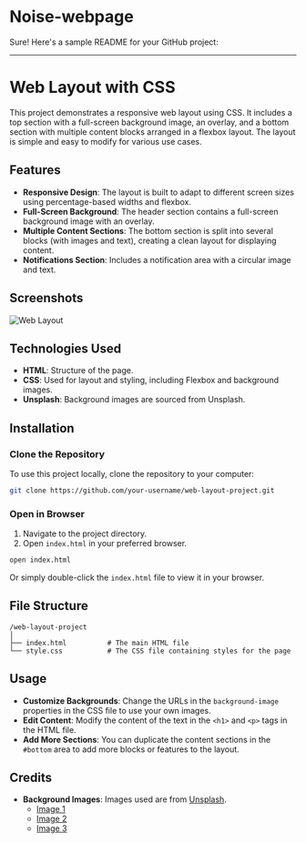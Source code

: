 # Noise-webpage

Sure! Here's a sample README for your GitHub project:

---

# Web Layout with CSS

This project demonstrates a responsive web layout using CSS. It includes a top section with a full-screen background image, an overlay, and a bottom section with multiple content blocks arranged in a flexbox layout. The layout is simple and easy to modify for various use cases.

## Features

- **Responsive Design**: The layout is built to adapt to different screen sizes using percentage-based widths and flexbox.
- **Full-Screen Background**: The header section contains a full-screen background image with an overlay.
- **Multiple Content Sections**: The bottom section is split into several blocks (with images and text), creating a clean layout for displaying content.
- **Notifications Section**: Includes a notification area with a circular image and text.

## Screenshots

![Web Layout](https://via.placeholder.com/1200x600.png?text=Web+Layout+Preview)

## Technologies Used

- **HTML**: Structure of the page.
- **CSS**: Used for layout and styling, including Flexbox and background images.
- **Unsplash**: Background images are sourced from Unsplash.

## Installation

### Clone the Repository

To use this project locally, clone the repository to your computer:

```bash
git clone https://github.com/your-username/web-layout-project.git
```

### Open in Browser

1. Navigate to the project directory.
2. Open `index.html` in your preferred browser.

```bash
open index.html
```

Or simply double-click the `index.html` file to view it in your browser.

## File Structure

```
/web-layout-project
│
├── index.html          # The main HTML file
└── style.css           # The CSS file containing styles for the page
```

## Usage

- **Customize Backgrounds**: Change the URLs in the `background-image` properties in the CSS file to use your own images.
- **Edit Content**: Modify the content of the text in the `<h1>` and `<p>` tags in the HTML file.
- **Add More Sections**: You can duplicate the content sections in the `#bottom` area to add more blocks or features to the layout.

## Credits

- **Background Images**: Images used are from [Unsplash](https://unsplash.com/).
  - [Image 1](https://unsplash.com/photos/5GGG1rTbGz8)
  - [Image 2](https://unsplash.com/photos/7JqLNmqI7V4)
  - [Image 3](https://unsplash.com/photos/S5Y2PQuC7K8)

